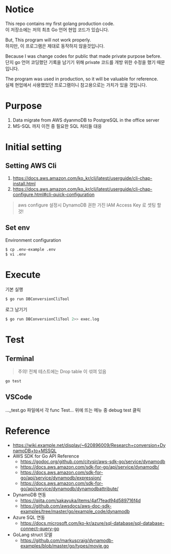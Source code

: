 # Notice

This repo contains my first golang production code.  
이 저장소에는 저의 최초 Go 언어 현업 코드가 있습니다.

But, This program will not work properly.  
하지만, 이 프로그램은 제대로 동작하지 않을것입니다.

Because I was change codes for public that made private purpose before.  
단지 go 언어 코딩했던 기록을 남기기 위해 private 코드를 개방 위한 수정을 했기 때문입니다.

The program was used in production, so it will be valuable for reference.  
실제 현업에서 사용했었던 프로그램이니 참고용으로는 가치가 있을 것입니다.

# Purpose

1. Data migrate from AWS dyanmoDB to PostgreSQL in the office server
2. MS-SQL 까지 이전 중 필요한 SQL 처리들 대응

# Initial setting

## Setting AWS Cli

1. https://docs.aws.amazon.com/ko_kr/cli/latest/userguide/cli-chap-install.html
2. https://docs.aws.amazon.com/ko_kr/cli/latest/userguide/cli-chap-configure.html#cli-quick-configuration
>aws configure 설정시 DynamoDB 권한 가진 IAM Access Key 로 셋팅 할것!

## Set env

Environment configuration

```bash
$ cp .env-example .env
$ vi .env
```

# Execute

기본 실행
```bash
$ go run DBConversionCliTool
```

로그 남기기
```bash
$ go run DBConversionCliTool 2>> exec.log
```

# Test

## Terminal

>주의! 전체 테스트에는 Drop table 이 섞여 있음

```bash
go test
```

## VSCode
..._test.go 파일에서
각 func Test... 위에 뜨는 메뉴 중
debug test 클릭

# Reference

- https://wiki.example.net/display/~620896009/Research+conversion+DynamoDB+to+MSSQL
- AWS SDK for Go API Reference
  - https://godoc.org/github.com/citysir/aws-sdk-go/service/dynamodb
  - https://docs.aws.amazon.com/sdk-for-go/api/service/dynamodb/
  - https://docs.aws.amazon.com/sdk-for-go/api/service/dynamodb/expression/
  - https://docs.aws.amazon.com/sdk-for-go/api/service/dynamodb/dynamodbattribute/
- DynamoDB 연동
  - https://qiita.com/sakayuka/items/4af7fead94d589716f4d
  - https://github.com/awsdocs/aws-doc-sdk-examples/tree/master/go/example_code/dynamodb
- Azure SQL 연동
  - https://docs.microsoft.com/ko-kr/azure/sql-database/sql-database-connect-query-go
- GoLang struct 모델
  - https://github.com/markuscraig/dynamodb-examples/blob/master/go/types/movie.go
